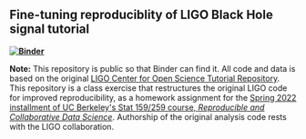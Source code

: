 ## Fine-tuning reproduciblity of LIGO Black Hole signal tutorial

**[![Binder](https://mybinder.org/badge_logo.svg)](https://mybinder.org/v2/gh/UCB-stat-159-s22/hw05-Stephenouu/HEAD?urlpath=lab/tree/ipynb/HEAD?labpath=index.ipynb)**


**Note:** This repository is public so that Binder can find it. All code and data is based on the original [LIGO Center for Open Science Tutorial Repository](https://github.com/losc-tutorial/LOSC_Event_tutorial). This repository is a class exercise that restructures the original LIGO code for improved reproducibility, as a homework assignment for the [Spring 2022 installment of UC Berkeley's Stat 159/259 course, _Reproducible and Collaborative Data Science_](https://ucb-stat-159-s22.github.io). Authorship of the original analysis code rests with the LIGO collaboration.

